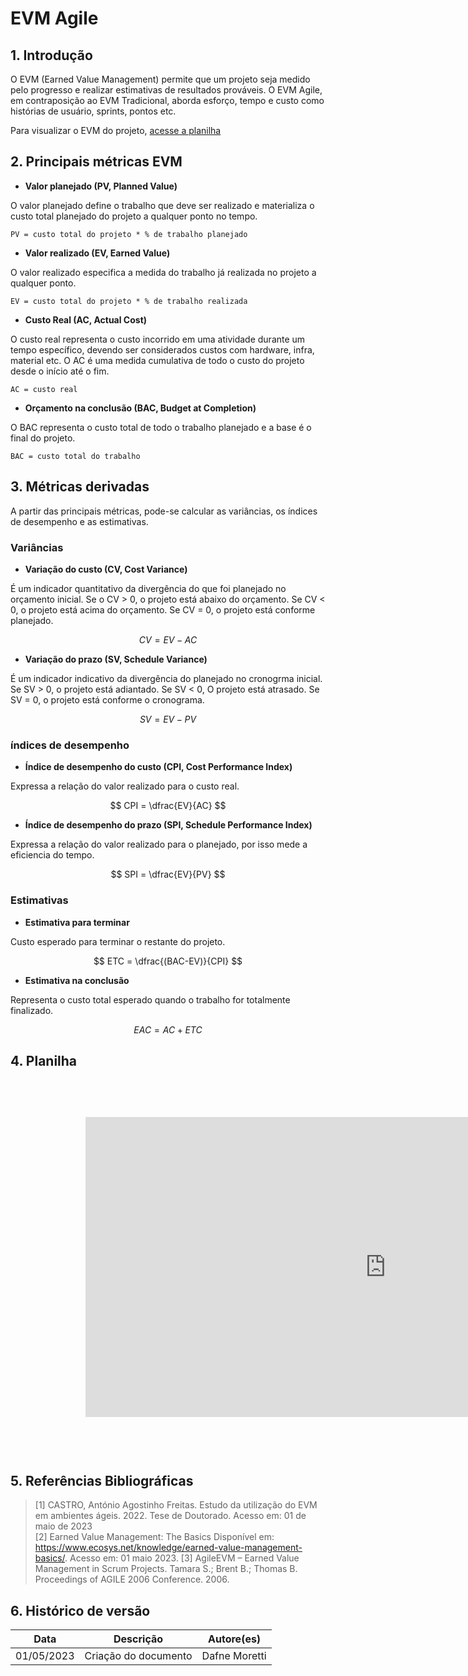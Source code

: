 # EVM Agile

## 1. Introdução

O EVM (Earned Value Management) permite que um projeto seja medido pelo progresso e realizar estimativas de resultados prováveis. O EVM Agile, em contraposição ao EVM Tradicional, aborda esforço, tempo e custo como histórias de usuário, sprints, pontos etc.

Para visualizar o EVM do projeto, [acesse a planilha](https://docs.google.com/spreadsheets/d/1HDJw--5Oj5TzBmZu3-CZmt-1dIVGj5q8RN7LHR7hnbs/edit?usp=sharing)

## 2. Principais métricas EVM

* **Valor planejado (PV, Planned Value)** 

O valor planejado define o trabalho que deve ser realizado e materializa o custo total planejado do projeto a qualquer ponto no tempo.

    PV = custo total do projeto * % de trabalho planejado


* **Valor realizado (EV, Earned Value)**

O valor realizado especifica a medida do trabalho já realizada no projeto a qualquer ponto.


    EV = custo total do projeto * % de trabalho realizada


* **Custo Real (AC, Actual Cost)**

O custo real representa o custo incorrido em uma atividade durante um tempo específico, devendo ser considerados custos com hardware, infra, material etc.
O AC é uma medida cumulativa de todo o custo do projeto desde o início até o fim.

    AC = custo real

* **Orçamento na conclusão (BAC, Budget at Completion)**

O BAC representa o custo total de todo o trabalho planejado e a base é o final do projeto.

    BAC = custo total do trabalho

## 3. Métricas derivadas

A partir das principais métricas, pode-se calcular as variâncias, os índices de desempenho e as estimativas.

### **Variâncias**

* **Variação do custo (CV, Cost Variance)**

É um indicador quantitativo da divergência do que foi planejado no orçamento inicial. Se o CV > 0, o projeto está abaixo do orçamento. Se CV < 0, o projeto está acima do orçamento. Se CV = 0, o projeto está conforme planejado.

$$
CV = EV - AC
$$

* **Variação do prazo (SV, Schedule Variance)**

É um indicador indicativo da divergência do planejado no cronogrma inicial. Se SV > 0, o projeto está adiantado. Se SV < 0, O projeto está atrasado. Se SV = 0, o projeto está conforme o cronograma.

$$
SV = EV - PV
$$

### **índices de desempenho**

* **Índice de desempenho do custo (CPI, Cost Performance Index)**

Expressa a relação do valor realizado para o custo real.

$$
CPI = \dfrac{EV}{AC}
$$

* **Índice de desempenho do prazo (SPI, Schedule Performance Index)**

Expressa a relação do valor realizado para o planejado, por isso mede a eficiencia do tempo.

$$
SPI = \dfrac{EV}{PV}
$$

### **Estimativas**

* **Estimativa para terminar**

Custo esperado para terminar o restante do projeto.

$$
ETC = \dfrac{(BAC-EV)}{CPI}
$$

* **Estimativa na conclusão**

Representa o custo total esperado quando o trabalho for totalmente finalizado.

$$
EAC = AC + ETC
$$

## 4. Planilha

<iframe width="1200" height="600" style="-webkit-transform:scale(0.8);-moz-transform-scale(0.8);" frameborder="0" scrolling="yes" src="https://docs.google.com/spreadsheets/d/1HDJw--5Oj5TzBmZu3-CZmt-1dIVGj5q8RN7LHR7hnbs/edit?usp=sharing"></iframe>

## 5. Referências Bibliográficas

<!-- Referências enumeradas-->

> [1] CASTRO, António Agostinho Freitas. Estudo da utilização do EVM em ambientes ágeis. 2022. Tese de Doutorado. Acesso em: 01 de maio de 2023  
> [2] Earned Value Management: The Basics Disponível em: https://www.ecosys.net/knowledge/earned-value-management-basics/. Acesso em: 01 maio 2023.
>[3] AgileEVM – Earned Value Management in Scrum Projects. Tamara S.; Brent B.; Thomas B. Proceedings of AGILE 2006 Conference. 2006.

## 6. Histórico de versão

|**Data**|**Descrição**|**Autore(es)**|
|--------|-------------|--------------|
|01/05/2023| Criação do documento | Dafne Moretti |
